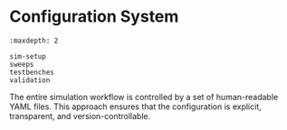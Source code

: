 # Configuration System

```{toctree}
:maxdepth: 2

sim-setup
sweeps
testbenches
validation
```

The entire simulation workflow is controlled by a set of human-readable YAML files. This approach ensures that the configuration is explicit, transparent, and version-controllable.